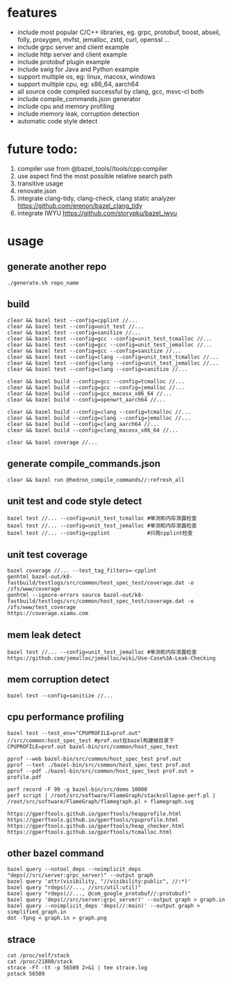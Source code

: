 # features
* include most popular C/C++ libraries, eg. grpc, protobuf, boost, abseil, folly, proxygen, mvfst, jemalloc, zstd, curl, openssl ...
* include grpc server and client example
* include http server and client example
* include protobuf plugin example
* include swig for Java and Python example
* support multiple os, eg: linux, macosx, windows
* support multiple cpu, eg: x86_64, aarch64
* all source code compiled successful by clang, gcc, msvc-cl both
* include compile_commands.json generator
* include cpu and memory profiling
* include memory leak, corruption detection
* automatic code style detect

# future todo:
1. compiler use from @bazel_tools//tools/cpp:compiler
2. use aspect find the most possible relative search path
3. transitive usage
4. renovate.json
5. integrate clang-tidy, clang-check, clang static analyzer https://github.com/erenon/bazel_clang_tidy
6. integrate IWYU https://github.com/storypku/bazel_iwyu

# usage

## generate another repo
```
./generate.sh repo_name
```

## build
```
clear && bazel test --config=cpplint //...
clear && bazel test --config=unit_test //...
clear && bazel test --config=sanitize //...
clear && bazel test --config=gcc --config=unit_test_tcmalloc //...
clear && bazel test --config=gcc --config=unit_test_jemalloc //...
clear && bazel test --config=gcc --config=sanitize //...
clear && bazel test --config=clang --config=unit_test_tcmalloc //...
clear && bazel test --config=clang --config=unit_test_jemalloc //...
clear && bazel test --config=clang --config=sanitize //...

clear && bazel build --config=gcc --config=tcmalloc //...
clear && bazel build --config=gcc --config=jemalloc //...
clear && bazel build --config=gcc_macosx_x86_64 //...
clear && bazel build --config=openwrt_aarch64 //...

clear && bazel build --config=clang --config=tcmalloc //...
clear && bazel build --config=clang --config=jemalloc //...
clear && bazel build --config=clang_aarch64 //...
clear && bazel build --config=clang_macosx_x86_64 //...

clear && bazel coverage //...

```

## generate compile_commands.json
```
clear && bazel run @hedron_compile_commands//:refresh_all
```

## unit test and code style detect
```
bazel test //... --config=unit_test_tcmalloc #单测和内存泄露检查
bazel test //... --config=unit_test_jemalloc #单测和内存泄露检查
bazel test //... --config=cpplint            #只跑cpplint检查
```
## unit test coverage
```
bazel coverage //... --test_tag_filters=-cpplint
genhtml bazel-out/k8-fastbuild/testlogs/src/common/host_spec_test/coverage.dat -o /zfs/www/coverage
genhtml --ignore-errors source bazel-out/k8-fastbuild/testlogs/src/common/host_spec_test/coverage.dat -o /zfs/www/test_coverage
https://coverage.xiamu.com
```

## mem leak detect
```
bazel test //... --config=unit_test_jemalloc #单测和内存泄露检查
https://github.com/jemalloc/jemalloc/wiki/Use-Case%3A-Leak-Checking
```

## mem corruption detect
```
bazel test --config=sanitize //...
```

## cpu performance profiling
```
bazel test --test_env="CPUPROFILE=prof.out" //src/common:host_spec_test #prof.out在bazel构建根目录下
CPUPROFILE=prof.out bazel-bin/src/common/host_spec_test

pprof --web bazel-bin/src/common/host_spec_test prof.out
pprof --text ./bazel-bin/src/common/host_spec_test prof.out
pprof --pdf ./bazel-bin/src/common/host_spec_test prof.out > profile.pdf

perf record -F 99 -g bazel-bin/src/demo 10000
perf script | /root/src/software/FlameGraph/stackcollapse-perf.pl | /root/src/software/FlameGraph/flamegraph.pl > flamegraph.svg

https://gperftools.github.io/gperftools/heapprofile.html
https://gperftools.github.io/gperftools/cpuprofile.html
https://gperftools.github.io/gperftools/heap_checker.html
https://gperftools.github.io/gperftools/tcmalloc.html
```

## other bazel command
```
bazel query --notool_deps --noimplicit_deps "deps(//src/server:grpc_server)" --output graph
bazel query 'attr(visibility, "//visibility:public", //:*)'
bazel query "rdeps(//..., //src/util:util)"
bazel query "rdeps(//..., @com_google_protobuf//:protobuf)"
bazel query 'deps(//src/server:grpc_server)' --output graph > graph.in
bazel query --noimplicit_deps 'deps(//:main)' --output graph > simplified_graph.in
dot -Tpng < graph.in > graph.png
```

## strace
```
cat /proc/self/stack
cat /proc/21880/stack
strace -Ff -tt -p 56509 2>&1 | tee strace.log
pstack 56509
```

